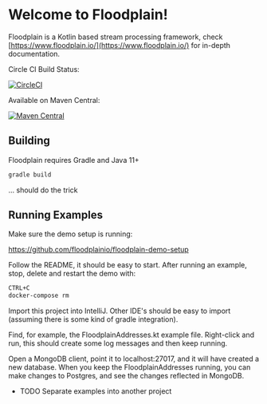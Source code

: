 # Welcome to Floodplain!

Floodplain is a Kotlin based stream processing framework, check [https://www.floodplain.io/](https://www.floodplain.io/) for in-depth documentation.

Circle CI Build Status:

[![CircleCI](https://circleci.com/gh/floodplainio/floodplain-library.svg?style=svg)](https://circleci.com/gh/floodplainio/floodplain-library)

Available on Maven Central:

[![Maven Central](https://maven-badges.herokuapp.com/maven-central/io.floodplain/floodplain-dsl/badge.svg)](https://maven-badges.herokuapp.com/maven-central/io.floodplain/floodplain-dsl)

## Building

Floodplain requires Gradle and Java 11+

```bash
gradle build
```

... should do the trick

## Running Examples

Make sure the demo setup is running:

https://github.com/floodplainio/floodplain-demo-setup

Follow the README, it should be easy to start.
After running an example, stop, delete and restart the demo with:

```bash
CTRL+C
docker-compose rm
```

Import this project into IntelliJ. Other IDE's should be easy to import (assuming there is some kind of gradle integration).

Find, for example, the FloodplainAddresses.kt example file.
Right-click and run, this should create some log messages and then keep running.

Open a MongoDB client, point it to localhost:27017, and it will have created a new database. When you keep the FloodplainAddresses running, you can make changes to Postgres, and see the changes reflected in MongoDB.

- TODO Separate examples into another project
